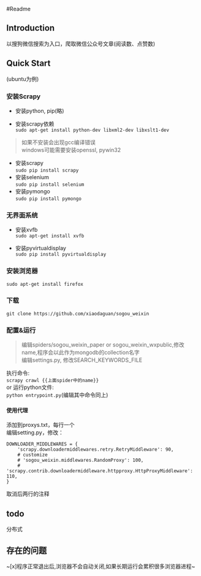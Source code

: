 #Readme  

## Introduction  
以搜狗微信搜索为入口，爬取微信公众号文章(阅读数、点赞数)  

## Quick Start   

(ubuntu为例)  

### 安装Scrapy  

- 安装python, pip(略)  

- 安装scrapy依赖  
`sudo apt-get install python-dev libxml2-dev libxslt1-dev`  
> 如果不安装会出现gcc编译错误   
> windows可能需要安装openssl, pywin32    

- 安装scrapy    
`sudo pip install scrapy`  
- 安装selenium  
`sudo pip install selenium`
- 安装pymongo  
`sudo pip install pymongo`  

### 无界面系统   
- 安装xvfb  
`sudo apt-get install xvfb`  

- 安装pyvirtualdisplay    
`sudo pip install pyvirtualdisplay`  
  
### 安装浏览器  
`sudo apt-get install firefox`  

### 下载  
`git clone https://github.com/xiaodaguan/sogou_weixin`  



### 配置&运行 
> 编辑spiders/sogou_weixin_paper or sogou_weixin_wxpublic,修改name,程序会以此作为mongodb的collection名字  
> 编辑settings.py, 修改SEARCH_KEYWORDS_FILE  



执行命令:  
`scrapy crawl {{上面spider中的name}}`  
or 运行python文件:  
`python entrypoint.py`(编辑其中命令同上)  


#### 使用代理
添加到proxys.txt，每行一个  
编辑setting.py，修改：  
```
DOWNLOADER_MIDDLEWARES = {
    'scrapy.downloadermiddlewares.retry.RetryMiddleware': 90,
    # customize
    # 'sogou_weixin.middlewares.RandomProxy': 100,
    # 'scrapy.contrib.downloadermiddleware.httpproxy.HttpProxyMiddleware': 110,
}
```
取消后两行的注释  



## todo  

分布式  

## 存在的问题  

~[x]程序正常退出后,浏览器不会自动关闭,如果长期运行会累积很多浏览器进程~
